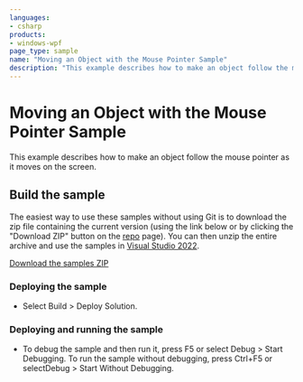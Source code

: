```yaml
---
languages:
- csharp
products:
- windows-wpf
page_type: sample
name: "Moving an Object with the Mouse Pointer Sample"        
description: "This example describes how to make an object follow the mouse pointer as it moves on the screen."
---
```

# Moving an Object with the Mouse Pointer Sample
This example describes how to make an object follow the mouse pointer as it moves on the screen.

## Build the sample
The easiest way to use these samples without using Git is to download the zip file containing the current version (using the link below or by clicking the "Download ZIP" button on the [repo](https://github.com/microsoft/WPF-Samples?tab=readme-ov-file) page). You can then unzip the entire archive and use the samples in [Visual Studio 2022](https://www.visualstudio.com/wpf-vs).

[Download the samples ZIP](../../../../archive/main.zip)

### Deploying the sample
- Select Build > Deploy Solution. 

### Deploying and running the sample
- To debug the sample and then run it, press F5 or select Debug >  Start Debugging. To run the sample without debugging, press Ctrl+F5 or selectDebug > Start Without Debugging. 


